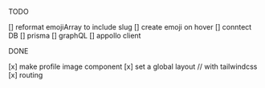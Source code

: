 TODO

[] reformat emojiArray to include slug
[] create emoji on hover
[] conntect DB
[] prisma
[] graphQL
[] appollo client

DONE

[x] make profile image component
[x] set a global layout // with tailwindcss
[x] routing
